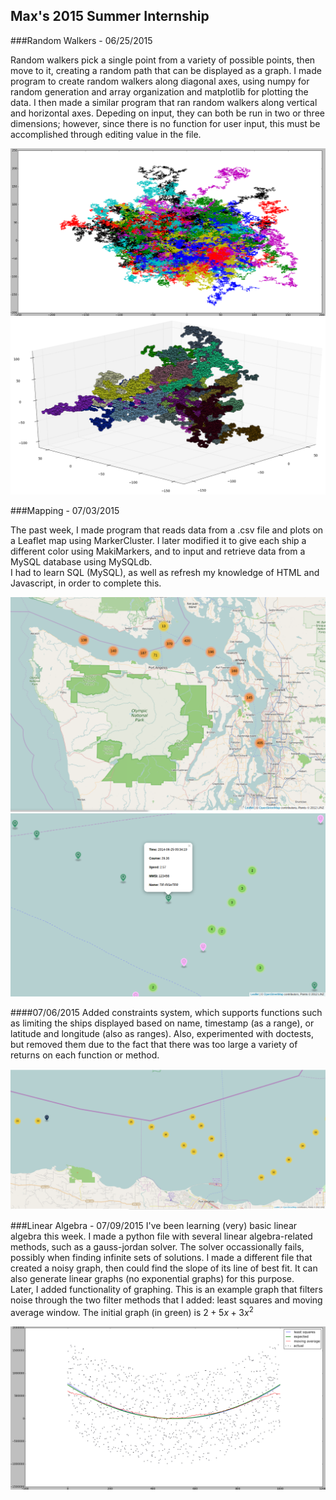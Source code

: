 ## Max's 2015 Summer Internship

###Random Walkers - 06/25/2015

Random walkers pick a single point from a variety of possible points, then move to it, creating a random path that can be displayed as a graph.  I made program to create random walkers along diagonal axes, using numpy for random generation and array organization and matplotlib for plotting the data.  I then made a similar program that ran random walkers along vertical and horizontal axes.  Depeding on input, they can both be run in two or three dimensions; however, since there is no function for user input, this must be accomplished through editing value in the file.

![vertical axes 2D random walker, line format](/RandomWalk/RandWalk2D.png)
![vertical axes 3D random walker, dot format](/RandomWalk/RandWalkDot.png)

###Mapping - 07/03/2015

The past week, I made program that reads data from a .csv file and plots on a Leaflet map using MarkerCluster.  I later modified it to give each ship a different color using MakiMarkers, and to input and retrieve data from a MySQL database using MySQLdb.  
I had to learn SQL (MySQL), as well as refresh my knowledge of HTML and Javascript, in order to complete this.

![zoomed out map to display markerclusters](/mapping/ZoomedOut.png)
![zoomed in map to display ship color differentiation](/mapping/ZoomedIn.png)

####07/06/2015
Added constraints system, which supports functions such as limiting the ships displayed based on name, timestamp (as a range), or latitude and longitude (also as ranges).  Also, experimented with doctests, but removed them due to the fact that there was too large a variety of returns on each function or method.

![map with data limited by two time ranges and two ship names](/mapping/Constrained.png)

###Linear Algebra - 07/09/2015
I've been learning (very) basic linear algebra this week.  I made a python file with several linear algebra-related methods, such as a gauss-jordan solver.  The solver occassionally fails, possibly when finding infinite sets of solutions.  I made a different file that created a noisy graph, then could find the slope of its line of best fit.  It can also generate linear graphs (no exponential graphs) for this purpose.  
Later, I added functionality of graphing.  This is an example graph that filters noise through the two filter methods that I added: least squares and moving average window.  The initial graph (in green) is $2 + 5x + 3x^2$

![graph - filtering out noise through least squares and moving average window](/LinearAlgebra/NoiseFilter.png)
